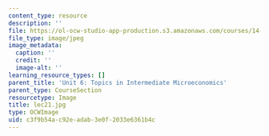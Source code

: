 ```yaml
---
content_type: resource
description: ''
file: https://ol-ocw-studio-app-production.s3.amazonaws.com/courses/14-01sc-principles-of-microeconomics-fall-2011/c3f9b54ac92eadab3e0f2033e6361b4c_lec21.jpg
file_type: image/jpeg
image_metadata:
  caption: ''
  credit: ''
  image-alt: ''
learning_resource_types: []
parent_title: 'Unit 6: Topics in Intermediate Microeconomics'
parent_type: CourseSection
resourcetype: Image
title: lec21.jpg
type: OCWImage
uid: c3f9b54a-c92e-adab-3e0f-2033e6361b4c
---
```


